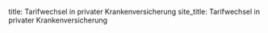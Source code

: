 title: Tarifwechsel in privater Krankenversicherung
site_title: Tarifwechsel in privater Krankenversicherung

